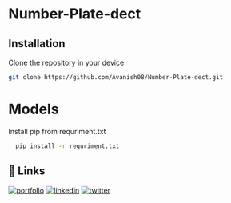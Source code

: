 ﻿# Number-Plate-dect 

## Installation

 Clone the repository in your device
  
 ```bash 
 git clone https://github.com/Avanish08/Number-Plate-dect.git
```
 

# Models 
Install pip from requriment.txt

```bash
  pip install -r requriment.txt 

```


## 🔗 Links
[![portfolio](https://img.shields.io/badge/my_portfolio-000?style=for-the-badge&logo=ko-fi&logoColor=white)](https://github.com/Avanish08)
[![linkedin](https://img.shields.io/badge/linkedin-0A66C2?style=for-the-badge&logo=linkedin&logoColor=white)](https://linkedin.com/in/avanishojha08)
[![twitter](https://img.shields.io/badge/twitter-1DA1F2?style=for-the-badge&logo=twitter&logoColor=white)](https://twitter.com/avanish_ojha_)

